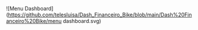 ![Menu Dashboard](https://github.com/telesluisa/Dash_Financeiro_Bike/blob/main/Dash%20Financeiro%20Bike/menu dashboard.svg)
